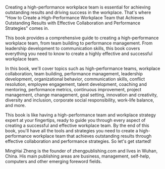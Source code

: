 

Creating a high-performance workplace team is essential for achieving outstanding results and driving success in the workplace. That's where "How to Create a High-Performance Workplace Team that Achieves Outstanding Results with Effective Collaboration and Performance Strategies" comes in.

This book provides a comprehensive guide to creating a high-performance workplace team, from team building to performance management. From leadership development to communication skills, this book covers everything you need to know to create a highly effective and successful workplace team.

In this book, we'll cover topics such as high-performance teams, workplace collaboration, team building, performance management, leadership development, organizational behavior, communication skills, conflict resolution, employee engagement, talent development, coaching and mentoring, performance metrics, continuous improvement, project management, change management, goal setting, innovation and creativity, diversity and inclusion, corporate social responsibility, work-life balance, and more.

This book is like having a high-performance team and workplace strategy expert at your fingertips, ready to guide you through every aspect of creating a successful and effective workplace team. By the end of this book, you'll have all the tools and strategies you need to create a high-performance workplace team that achieves outstanding results through effective collaboration and performance strategies. So let's get started!

MingHai Zheng is the founder of zhengpublishing.com and lives in Wuhan, China. His main publishing areas are business, management, self-help, computers and other emerging foreword fields.
